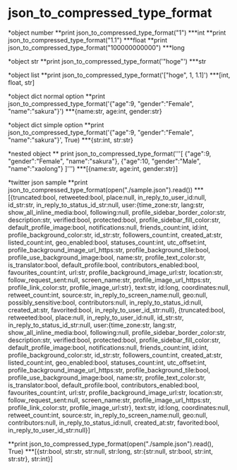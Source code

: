 json_to_compressed_type_format
======================
*object number
**print json_to_compressed_type_format("1")
***int
**print json_to_compressed_type_format("1.1")
***float
**print json_to_compressed_type_format("100000000000")
***long

*object str
**print json_to_compressed_type_format('"hoge"')
***str

*object list
**print json_to_compressed_type_format('["hoge", 1, 1.1]')
***[int, float, str]

*object dict normal option
**print json_to_compressed_type_format('{"age":9, "gender":"Female", "name":"sakura"}')
***{name:str, age:int, gender:str}


*object dict simple option
**print json_to_compressed_type_format('{"age":9, "gender":"Female", "name":"sakura"}', True)
***{str:int, str:str}

*nested object
**	print json_to_compressed_type_format('''[
	        {"age":9, "gender":"Female", "name":"sakura"},
	        {"age":10, "gender":"Male", "name":"xaolong"}
	]''')
***[{name:str, age:int, gender:str}]

*twitter json sample
**print json_to_compressed_type_format(open("./sample.json").read())
***[{truncated:bool, retweeted:bool, place:null, in_reply_to_user_id:null, id_str:str, in_reply_to_status_id_str:null, user:{time_zone:str, lang:str, show_all_inline_media:bool, following:null, profile_sidebar_border_color:str, description:str, verified:bool, protected:bool, profile_sidebar_fill_color:str, default_profile_image:bool, notifications:null, friends_count:int, id:int, profile_background_color:str, id_str:str, followers_count:int, created_at:str, listed_count:int, geo_enabled:bool, statuses_count:int, utc_offset:int, profile_background_image_url_https:str, profile_background_tile:bool, profile_use_background_image:bool, name:str, profile_text_color:str, is_translator:bool, default_profile:bool, contributors_enabled:bool, favourites_count:int, url:str, profile_background_image_url:str, location:str, follow_request_sent:null, screen_name:str, profile_image_url_https:str, profile_link_color:str, profile_image_url:str}, text:str, id:long, coordinates:null, retweet_count:int, source:str, in_reply_to_screen_name:null, geo:null, possibly_sensitive:bool, contributors:null, in_reply_to_status_id:null, created_at:str, favorited:bool, in_reply_to_user_id_str:null}, {truncated:bool, retweeted:bool, place:null, in_reply_to_user_id:null, id_str:str, in_reply_to_status_id_str:null, user:{time_zone:str, lang:str, show_all_inline_media:bool, following:null, profile_sidebar_border_color:str, description:str, verified:bool, protected:bool, profile_sidebar_fill_color:str, default_profile_image:bool, notifications:null, friends_count:int, id:int, profile_background_color:str, id_str:str, followers_count:int, created_at:str, listed_count:int, geo_enabled:bool, statuses_count:int, utc_offset:int, profile_background_image_url_https:str, profile_background_tile:bool, profile_use_background_image:bool, name:str, profile_text_color:str, is_translator:bool, default_profile:bool, contributors_enabled:bool, favourites_count:int, url:str, profile_background_image_url:str, location:str, follow_request_sent:null, screen_name:str, profile_image_url_https:str, profile_link_color:str, profile_image_url:str}, text:str, id:long, coordinates:null, retweet_count:int, source:str, in_reply_to_screen_name:null, geo:null, contributors:null, in_reply_to_status_id:null, created_at:str, favorited:bool, in_reply_to_user_id_str:null}]

**print json_to_compressed_type_format(open("./sample.json").read(), True)
***[{str:bool, str:str, str:null, str:long, str:{str:null, str:bool, str:int, str:str}, str:int}]